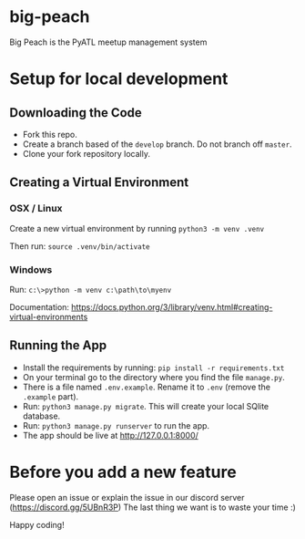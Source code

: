 # big-peach
Big Peach is the PyATL meetup management system

# Setup for local development

## Downloading the Code

- Fork this repo.
- Create a branch based of the `develop` branch. Do not branch off `master`.
- Clone your fork repository locally.

## Creating a Virtual Environment

### OSX / Linux

Create a new virtual environment by running `python3 -m venv .venv`

Then run: `source .venv/bin/activate`

### Windows

Run: `c:\>python -m venv c:\path\to\myenv`

Documentation: https://docs.python.org/3/library/venv.html#creating-virtual-environments

## Running the App

- Install the requirements by running: `pip install -r requirements.txt`
- On your terminal go to the directory where you find the file `manage.py`.
- There is a file named `.env.example`. Rename it to `.env` (remove the `.example` part).
- Run: `python3 manage.py migrate`. This will create your local SQlite database.
- Run: `python3 manage.py runserver` to run the app.
- The app should be live at http://127.0.0.1:8000/

# Before you add a new feature

Please open an issue or explain the issue in our discord server (https://discord.gg/5UBnR3P)
The last thing we want is to waste your time :)

Happy coding!